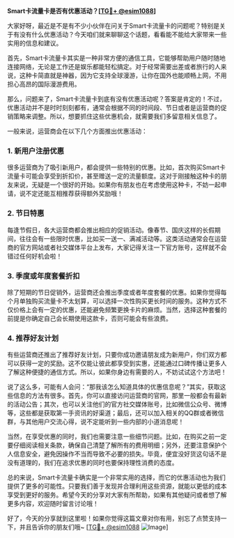 **Smart卡流量卡是否有优惠活动？[[TG💪+ @esim1088](https://t.me/s/esim1088)]**

大家好呀，最近是不是有不少小伙伴在问关于Smart卡流量卡的问题呢？特别是关于有没有什么优惠活动？今天咱们就来聊聊这个话题，看看能不能给大家带来一些实用的信息和建议。

首先，Smart卡流量卡其实是一种非常方便的通信工具，它能够帮助用户随时随地连接网络，无论是工作还是娱乐都能轻松搞定。对于经常需要出差或者旅行的人来说，这种卡简直就是神器，因为它支持全球漫游，让你在国外也能顺畅上网，不用担心高昂的国际漫游费用。

那么，问题来了，Smart卡流量卡到底有没有优惠活动呢？答案是肯定的！不过，优惠活动并不是时时刻刻都有，通常会根据不同的时间段、节日或者是运营商的促销策略来调整。所以，想要抓住这些优惠机会，就需要我们多留意相关信息了。

一般来说，运营商会在以下几个方面推出优惠活动：

### 1. 新用户注册优惠

很多运营商为了吸引新用户，都会提供一些特别的优惠。比如，首次购买Smart卡流量卡可能会享受到折扣价，甚至赠送一定的流量额度。这对于刚接触这种卡的朋友来说，无疑是一个很好的开始。如果你有朋友也在考虑使用这种卡，不妨一起申请，说不定还能互相推荐获得额外奖励哦！

### 2. 节日特惠

每逢节假日，各大运营商都会推出相应的促销活动。像春节、国庆这样的长假期间，往往会有一些限时优惠，比如买一送一、满减活动等。这类活动通常会在运营商的官方网站或者社交媒体平台上发布，大家记得关注一下官方账号，这样就不会错过任何好机会啦！

### 3. 季度或年度套餐折扣

除了短期的节日促销外，运营商还会推出季度或者年度套餐的优惠。如果你觉得每个月单独购买流量卡不太划算，可以选择一次性购买更长时间的服务。这种方式不仅价格上会有一定的优惠，还能避免频繁更换卡片的麻烦。当然，选择这种套餐的前提是你确定自己会长期使用这款卡，否则可能会有些浪费。

### 4. 推荐好友计划

有些运营商还推出了推荐好友计划，只要你成功邀请朋友成为新用户，你们双方都可以获得一定的奖励。这不仅能让彼此都享受到实惠，还能通过口碑传播让更多人了解这种便捷的通信方式。所以，如果你身边有需要的人，不妨试试这个方法吧！

说了这么多，可能有人会问：“那我该怎么知道具体的优惠信息呢？”其实，获取这些信息的方法有很多。首先，你可以直接访问运营商的官网，那里一般都会有最新的活动公告；其次，也可以关注他们的官方社交媒体账号，比如微信公众号、微博等，这些都是获取第一手资讯的好渠道；最后，还可以加入相关的QQ群或者微信群，与其他用户交流心得，说不定能听到一些内部的小道消息呢！

当然，在享受优惠的同时，我们也需要注意一些细节问题。比如，在购买之前一定要仔细阅读相关条款，确保自己清楚了解所有的费用明细；另外，还要注意保护个人信息安全，避免因操作不当而导致不必要的损失。毕竟，便宜没好货这句话不是没有道理的，我们在追求优惠的同时也要保持理性消费的态度。

总的来说，Smart卡流量卡确实是一个非常实用的选择，而它的优惠活动也为我们提供了更多的可能性。只要我们善于发现并合理利用这些资源，就能以更低的成本享受到更好的服务。希望今天的分享对大家有所帮助，如果有其他疑问或者想了解更多内容，欢迎随时留言讨论哦！

好了，今天的分享就到这里啦！如果你觉得这篇文章对你有用，别忘了点赞支持一下，并且告诉你的朋友们哦~ [[TG💪+ @esim1088](https://t.me/s/esim1088) ![Image](https://i.postimg.cc/4NQfJmqS/Snipaste-2025-05-13-00-14-12.png)]